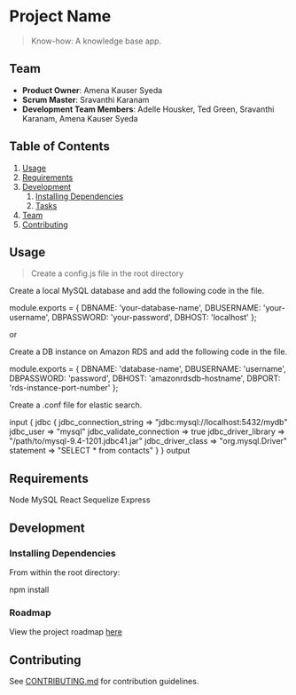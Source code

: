 # Project Name

> Know-how: A knowledge base app.

## Team

  - __Product Owner__: Amena Kauser Syeda
  - __Scrum Master__: Sravanthi Karanam
  - __Development Team Members__: Adelle Housker, Ted Green, Sravanthi Karanam, Amena Kauser Syeda

## Table of Contents

1. [Usage](#Usage)
1. [Requirements](#requirements)
1. [Development](#development)
    1. [Installing Dependencies](#installing-dependencies)
    1. [Tasks](#tasks)
1. [Team](#team)
1. [Contributing](#contributing)

## Usage

> Create a config.js file in the root directory

Create a local MySQL database and add the following code in the file.

module.exports = {
  DBNAME: 'your-database-name',
  DBUSERNAME: 'your-username',
  DBPASSWORD: 'your-password',
  DBHOST: 'localhost'
};

or

Create a DB instance on Amazon RDS and add the following code in the file.

module.exports = {
  DBNAME: 'database-name',
  DBUSERNAME: 'username',
  DBPASSWORD: 'password',
  DBHOST: 'amazonrdsdb-hostname',
  DBPORT: 'rds-instance-port-number'
};

Create a .conf file for elastic search.

input {
    jdbc {
        jdbc_connection_string => "jdbc:mysql://localhost:5432/mydb"
        jdbc_user => "mysql"
        jdbc_validate_connection => true
        jdbc_driver_library => "/path/to/mysql-9.4-1201.jdbc41.jar"
        jdbc_driver_class => "org.mysql.Driver"
        statement => "SELECT * from contacts"
    }
}
output

## Requirements

Node
MySQL
React
Sequelize
Express

## Development

### Installing Dependencies

From within the root directory:

npm install

### Roadmap

View the project roadmap [here](LINK_TO_PROJECT_ISSUES)


## Contributing

See [CONTRIBUTING.md](_CONTRIBUTING.md) for contribution guidelines.
